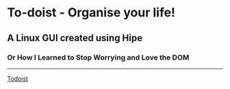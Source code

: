 # To-doist - Organise your life!
## A Linux GUI created using Hipe 
### Or How I Learned to Stop Worrying and Love the DOM
---
[Todoist](../img/todoist_homepage.png)

